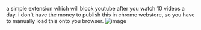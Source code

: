 a simple extension which will block youtube after you watch 10 videos a day.
i don't have the money to publish this in chrome webstore, so you have to manually load this onto you browser.
![image](https://github.com/user-attachments/assets/e009aa1f-8037-4d2b-9c7d-a246ead81c16)
